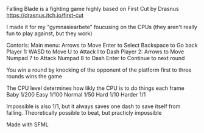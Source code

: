 Falling Blade is a fighting game highly based on First Cut by Drasnus https://drasnus.itch.io/first-cut

I made it for my "gymnasiearbete" foucusing on the CPUs (they aren't really fun to play against, but they work)

Contorls:
	Main menu:
	  Arrows to Move
	  Enter to Select
	  Backspace to Go back
	Player 1:
	  WASD to Move
	  U to Attack 
	  I to Dash
	Player 2:
	  Arrows to Move
	  Numpad 7 to Attack
	  Numpad 8 to Dash
	Enter to Continue to next round

You win a round by knocking of the opponent of the platform
first to three rounds wins the game

The CPU level determines how likly the CPU is to do things each frame
Baby 1/200
Easy 1/100
Normal 1/50
Hard 1/10
Harder 1/1

Impossible is also 1/1, but it always saves one dash to save itself from falling. Theoretically possible to beat, but practicly impossible

Made with SFML